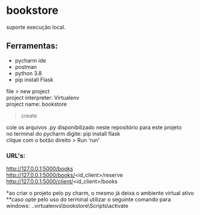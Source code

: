 # bookstore
suporte execução local.<br>

## Ferramentas:
* pycharm ide
* postman
* python 3.8
* pip install Flask

file > new project <br>
project interpreter: Virtualenv <br>
project name: bookstore <br>
> create <br>

cole os arquivos .py disponibilizado neste repositório para este projeto <br>
no terminal do pycharm digite: pip install flask <br>
clique com o botão direito > Run 'run' <br>

### URL's:
http://127.0.0.1:5000/books <br>
http://127.0.0.1:5000/books/<id_client>/reserve <br>
http://127.0.0.1:5000/client/<id_client>/books <br>


*ao criar o projeto pelo py charm, o mesmo já deixa o ambiente virtual ativo <br>
**caso opte pelo uso do terminal utilizar o seguinte comando para windows: .\.virtualenvs\bookstore\Scripts\activate <br>
